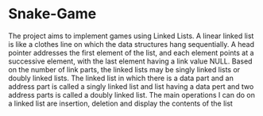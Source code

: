 # Snake-Game


The project aims to implement games using Linked Lists. A linear linked list is 
like a clothes line on which the data structures hang sequentially. A head 
pointer addresses the first element of the list, and each element points at a 
successive element, with the last element having a link value NULL.
Based on the number of link parts, the linked lists may be singly linked lists or 
doubly linked lists. The linked list in which there is a data part and an address 
part is called a singly linked list and list having a data pert and two address 
parts is called a doubly linked list.
The main operations I can do on a linked list are insertion, deletion and 
display the contents of the list
